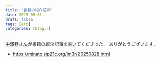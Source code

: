 ```yaml
---
title: "書籍の紹介記事"
date: 2025-09-01
draft: false
tags: [etc]
categories: [blog,r]
---
```



[中澤巷さん](https://minato.sip21c.org/profile-j.html)が書籍の紹介記事を書いてくださった．
ありがとうございます．

- https://minato.sip21c.org/im3r/20250828.html  
